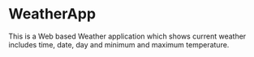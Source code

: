 # WeatherApp
This is a Web based Weather application which shows current weather includes time, date, day and minimum and maximum temperature.
